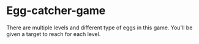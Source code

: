 # Egg-catcher-game
There are multiple levels and different type of eggs in this game. You'll be given a target to reach for each level.

